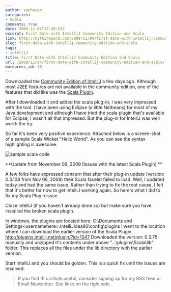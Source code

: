 ```yaml
---
author: vguhesan
categories:
- Scala
comments: true
date: 2009-11-04T17:20:52Z
excerpt: First Date with IntelliJ Community Edition and Scala
link: http://mythinkpond.com/2009/11/04/first-date-with-intellij-community-edition-and-scala/
slug: first-date-with-intellij-community-edition-and-scala
tags:
- intelliJ
title: First Date with IntelliJ Community Edition and Scala
url: /2009/11/04/first-date-with-intellij-community-edition-and-scala/
wordpress_id: 18
---
```


Downloaded the [Community Edition of IntelliJ](http://www.jetbrains.com/idea/nextversion/free_java_ide.html) a few days ago. Although most J2EE features are not available in the community edition, one of the features that did like was the [Scala Plugin](http://www.jetbrains.net/confluence/display/SCA/Scala+Plugin+for+IntelliJ+IDEA).

After I downloaded it and added the scala plug-in, I was very impressed with the tool. I have been using Eclipse (a little Netbeans) for most of my Java development and although I have tried the scala plugin that's available for Eclipse, I wasn't all that impressed. But the plug-in for IntelliJ was well worth the try.

So far it's been very positive experience. Attached below is a screen-shot of a sample Scala Wicket "Hello World". As you can see the syntax highlighting is awesome.

![sample scala code](http://mythinkpond.files.wordpress.com/2009/11/sample_scala_code1.jpg)

**Update from November 09, 2009 [Issues with the latest Scala Plugin]
**

A few folks have expressed concern that after their plug-in update (version: 0.3.108 from Nov 06, 2009) their Scala facelet failed to load. Well, I updated today and had the same issue. Rather than trying to fix the root cause, I felt that it's better for now to get IntelliJ working again. So here's what I did to fix my Scala Plugin issue.

Close intelliJ (if you haven't already done so) but make sure you have installed the broken scala plugin.

In windows, the plugins are located here:
C:\Documents and Settings\<usernamehere>\.IntelliJIdea90\config\plugins
I went to the location where I can download the earlier version of the Scala Plugin:
http://plugins.intellij.net/plugin/?id=1347
Downloaded the version: 0.3.75 manually and unzipped it's contents under above "...\plugins\Scala\lib\" folder. This replaces all the files under the lib directory with the earlier version.

Start intelliJ and you should be golden. This is a quick fix until the issues are resolved.


<blockquote>If you find this article useful, consider signing up for my RSS feed or Email Newsletter. See links on the right side.</blockquote>
